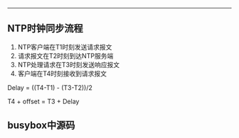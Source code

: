 ------

## NTP时钟同步流程

1. NTP客户端在T1时刻发送请求报文
2. 请求报文在T2时刻到达NTP服务端
3. NTP处理请求在T3时刻发送响应报文
4. 客户端在T4时刻接收到请求报文

Delay = ((T4-T1) - (T3-T2))/2

T4 + offset = T3 + Delay

## busybox中源码
